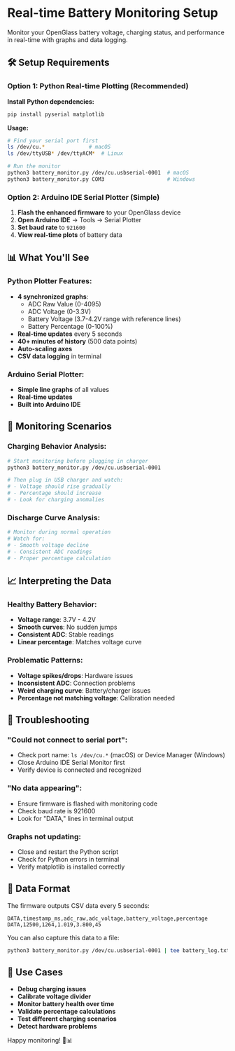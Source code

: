# Real-time Battery Monitoring Setup

Monitor your OpenGlass battery voltage, charging status, and performance in real-time with graphs and data logging.

## 🛠 Setup Requirements

### Option 1: Python Real-time Plotting (Recommended)

**Install Python dependencies:**
```bash
pip install pyserial matplotlib
```

**Usage:**
```bash
# Find your serial port first
ls /dev/cu.*              # macOS
ls /dev/ttyUSB* /dev/ttyACM*  # Linux

# Run the monitor
python3 battery_monitor.py /dev/cu.usbserial-0001  # macOS
python3 battery_monitor.py COM3                    # Windows
```

### Option 2: Arduino IDE Serial Plotter (Simple)

1. **Flash the enhanced firmware** to your OpenGlass device
2. **Open Arduino IDE** → Tools → Serial Plotter
3. **Set baud rate** to `921600`
4. **View real-time plots** of battery data

## 📊 What You'll See

### Python Plotter Features:
- **4 synchronized graphs**:
  - ADC Raw Value (0-4095)
  - ADC Voltage (0-3.3V)
  - Battery Voltage (3.7-4.2V range with reference lines)
  - Battery Percentage (0-100%)
- **Real-time updates** every 5 seconds
- **40+ minutes of history** (500 data points)
- **Auto-scaling axes**
- **CSV data logging** in terminal

### Arduino Serial Plotter:
- **Simple line graphs** of all values
- **Real-time updates**
- **Built into Arduino IDE**

## 🔋 Monitoring Scenarios

### Charging Behavior Analysis:
```bash
# Start monitoring before plugging in charger
python3 battery_monitor.py /dev/cu.usbserial-0001

# Then plug in USB charger and watch:
# - Voltage should rise gradually
# - Percentage should increase
# - Look for charging anomalies
```

### Discharge Curve Analysis:
```bash
# Monitor during normal operation
# Watch for:
# - Smooth voltage decline
# - Consistent ADC readings
# - Proper percentage calculation
```

## 📈 Interpreting the Data

### Healthy Battery Behavior:
- **Voltage range**: 3.7V - 4.2V
- **Smooth curves**: No sudden jumps
- **Consistent ADC**: Stable readings
- **Linear percentage**: Matches voltage curve

### Problematic Patterns:
- **Voltage spikes/drops**: Hardware issues
- **Inconsistent ADC**: Connection problems
- **Weird charging curve**: Battery/charger issues
- **Percentage not matching voltage**: Calibration needed

## 🔧 Troubleshooting

### "Could not connect to serial port":
- Check port name: `ls /dev/cu.*` (macOS) or Device Manager (Windows)
- Close Arduino IDE Serial Monitor first
- Verify device is connected and recognized

### "No data appearing":
- Ensure firmware is flashed with monitoring code
- Check baud rate is 921600
- Look for "DATA," lines in terminal output

### Graphs not updating:
- Close and restart the Python script
- Check for Python errors in terminal
- Verify matplotlib is installed correctly

## 📝 Data Format

The firmware outputs CSV data every 5 seconds:
```
DATA,timestamp_ms,adc_raw,adc_voltage,battery_voltage,percentage
DATA,12500,1264,1.019,3.800,45
```

You can also capture this data to a file:
```bash
python3 battery_monitor.py /dev/cu.usbserial-0001 | tee battery_log.txt
```

## 🎯 Use Cases

- **Debug charging issues**
- **Calibrate voltage divider**
- **Monitor battery health over time**
- **Validate percentage calculations**
- **Test different charging scenarios**
- **Detect hardware problems**

Happy monitoring! 🔋📊 